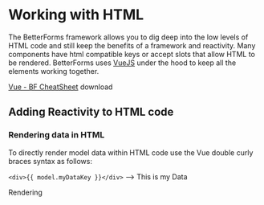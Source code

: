 # Working with HTML

The BetterForms framework allows you to dig deep into the low levels of HTML code and still keep the benefits of a framework and reactivity. Many components have html compatible keys or accept slots that allow HTML to be rendered. BetterForms uses [VueJS](https://vuejs.org/) under the hood to keep all the elements working together.

[Vue - BF CheatSheet](https://www.dropbox.com/s/s9f7vgzclg86ke7/Vue-Essentials-Cheat-Sheet.pdf?dl=0) download

## Adding Reactivity to HTML code

### Rendering data in HTML

To directly render model data within HTML code use the Vue double curly braces syntax as follows:

`<div>{{ model.myDataKey }}</div>` --&gt; This is my Data

Rendering

